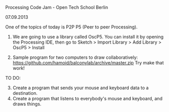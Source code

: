Processing Code Jam - Open Tech School Berlin

07.09.2013

One of the topics of today is P2P P5 (Peer to peer Processing).

1. We are going to use a library called OscP5.
You can install it by opening the Processing IDE, then go to
Sketch > Import Library > Add Library > OscP5 > Install

2. Sample program for two computers to draw collaboratively:
https://github.com/hamoid/balconylab/archive/master.zip
Try make that work!

TO DO:

3. Create a program that sends your mouse and keyboard data to a destination.
4. Create a program that listens to everybody's mouse and keyboard, and draws things.
